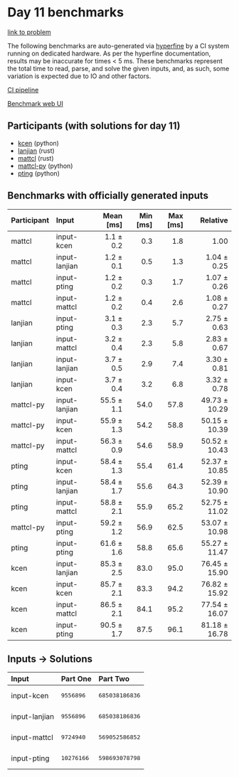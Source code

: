 # Day 11 benchmarks

[link to problem](https://adventofcode.com/2023/day/11)

The following benchmarks are auto-generated via
[hyperfine](https://github.com/sharkdp/hyperfine) by a CI system running on
dedicated hardware. As per the hyperfine documentation, results may be
inaccurate for times < 5 ms. These benchmarks represent the total time to read,
parse, and solve the given inputs, and, as such, some variation is expected due
to IO and other factors.

[CI pipeline](http://ci.papercode.net:8080/teams/main/pipelines/aoc2023)

[Benchmark web UI](https://aoc.ancalagon.black)


## Participants (with solutions for day 11)

- [kcen](https://github.com/kcen/aoc2023) (python)
- [lanjian](https://github.com/lanjian/aoc-2023) (rust)
- [mattcl](https://github.com/mattcl/aoc2023) (rust)
- [mattcl-py](https://github.com/mattcl/aoc2023-py) (python)
- [pting](https://github.com/pting/aoc2023) (python)


## Benchmarks with officially generated inputs

| Participant | Input | Mean [ms] | Min [ms] | Max [ms] | Relative |
|:---|:---|---:|---:|---:|---:|
| mattcl | input-kcen | 1.1 ± 0.2 | 0.3 | 1.8 | 1.00 |
| mattcl | input-lanjian | 1.2 ± 0.1 | 0.5 | 1.3 | 1.04 ± 0.25 |
| mattcl | input-pting | 1.2 ± 0.2 | 0.3 | 1.7 | 1.07 ± 0.26 |
| mattcl | input-mattcl | 1.2 ± 0.2 | 0.4 | 2.6 | 1.08 ± 0.27 |
| lanjian | input-pting | 3.1 ± 0.3 | 2.3 | 5.7 | 2.75 ± 0.63 |
| lanjian | input-mattcl | 3.2 ± 0.4 | 2.3 | 5.8 | 2.83 ± 0.67 |
| lanjian | input-lanjian | 3.7 ± 0.5 | 2.9 | 7.4 | 3.30 ± 0.81 |
| lanjian | input-kcen | 3.7 ± 0.4 | 3.2 | 6.8 | 3.32 ± 0.78 |
| mattcl-py | input-lanjian | 55.5 ± 1.1 | 54.0 | 57.8 | 49.73 ± 10.29 |
| mattcl-py | input-kcen | 55.9 ± 1.3 | 54.2 | 58.8 | 50.15 ± 10.39 |
| mattcl-py | input-mattcl | 56.3 ± 0.9 | 54.6 | 58.9 | 50.52 ± 10.43 |
| pting | input-kcen | 58.4 ± 1.3 | 55.4 | 61.4 | 52.37 ± 10.85 |
| pting | input-lanjian | 58.4 ± 1.7 | 55.6 | 64.3 | 52.39 ± 10.90 |
| pting | input-mattcl | 58.8 ± 2.1 | 55.9 | 65.2 | 52.75 ± 11.02 |
| mattcl-py | input-pting | 59.2 ± 1.2 | 56.9 | 62.5 | 53.07 ± 10.98 |
| pting | input-pting | 61.6 ± 1.6 | 58.8 | 65.6 | 55.27 ± 11.47 |
| kcen | input-lanjian | 85.3 ± 2.5 | 83.0 | 95.0 | 76.45 ± 15.90 |
| kcen | input-kcen | 85.7 ± 2.1 | 83.3 | 94.2 | 76.82 ± 15.92 |
| kcen | input-mattcl | 86.5 ± 2.1 | 84.1 | 95.2 | 77.54 ± 16.07 |
| kcen | input-pting | 90.5 ± 1.7 | 87.5 | 96.1 | 81.18 ± 16.78 |


## Inputs -> Solutions

| Input | Part One | Part Two |
|:---|:---|:---|
|input-kcen|<pre>9556896</pre>|<pre>685038186836</pre>|
|input-lanjian|<pre>9556896</pre>|<pre>685038186836</pre>|
|input-mattcl|<pre>9724940</pre>|<pre>569052586852</pre>|
|input-pting|<pre>10276166</pre>|<pre>598693078798</pre>|
